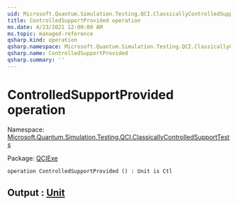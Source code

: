 ```yaml
---
uid: Microsoft.Quantum.Simulation.Testing.QCI.ClassicallyControlledSupportTests.ControlledSupportProvided
title: ControlledSupportProvided operation
ms.date: 4/23/2021 12:00:00 AM
ms.topic: managed-reference
qsharp.kind: operation
qsharp.namespace: Microsoft.Quantum.Simulation.Testing.QCI.ClassicallyControlledSupportTests
qsharp.name: ControlledSupportProvided
qsharp.summary: ''
---
```


# ControlledSupportProvided operation

Namespace: [Microsoft.Quantum.Simulation.Testing.QCI.ClassicallyControlledSupportTests](xref:Microsoft.Quantum.Simulation.Testing.QCI.ClassicallyControlledSupportTests)

Package: [QCIExe](https://nuget.org/packages/QCIExe)




```qsharp
operation ControlledSupportProvided () : Unit is Ctl
```


## Output : [Unit](xref:microsoft.quantum.qsharp.valueliterals#unit-literal)


